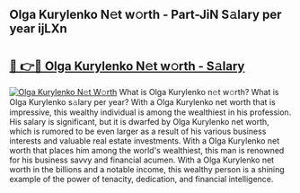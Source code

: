 ## Olga Kurylenko N𝚎t w𝚘rth - Part-JiN S𝚊lary per year ijLXn

# <h2><a href="http://gc46qa.nevu.top/?p=Olga+Kurylenko">🔗 👉🔴 Olga Kurylenko N𝚎t w𝚘rth - S𝚊lary</a></h2>

[![Olga Kurylenko N𝚎t W𝚘rth](https://i.imgur.com/Oavwk0R.jpeg)](http://gc46qa.nevu.top/?p=Olga+Kurylenko)
What is Olga Kurylenko n𝚎t w𝚘rth? What is Olga Kurylenko s𝚊lary per year?
With a Olga Kurylenko net worth that is impressive, this wealthy individual is among the wealthiest in his profession. His salary is significant, but it is dwarfed by Olga Kurylenko net worth, which is rumored to be even larger as a result of his various business interests and valuable real estate investments. With a Olga Kurylenko net worth that places him among the world's wealthiest, this man is renowned for his business savvy and financial acumen. With a Olga Kurylenko net worth in the billions and a notable income, this wealthy person is a shining example of the power of tenacity, dedication, and financial intelligence.
